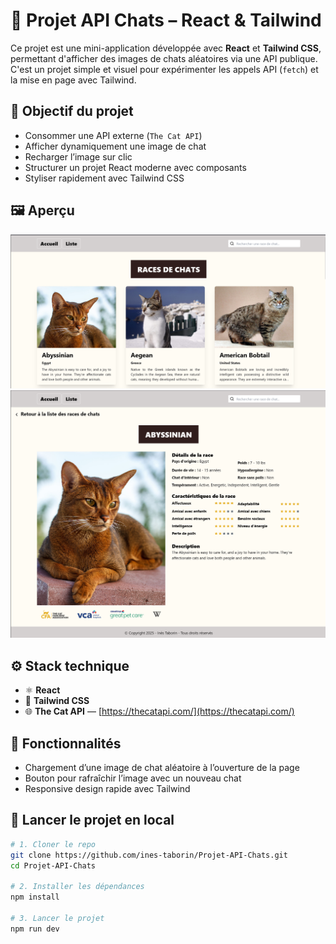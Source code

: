 # 🐾 Projet API Chats – React & Tailwind

Ce projet est une mini-application développée avec **React** et **Tailwind CSS**, permettant d'afficher des images de chats aléatoires via une API publique. C'est un projet simple et visuel pour expérimenter les appels API (`fetch`) et la mise en page avec Tailwind.

## 🎯 Objectif du projet

- Consommer une API externe (`The Cat API`)
- Afficher dynamiquement une image de chat
- Recharger l’image sur clic
- Structurer un projet React moderne avec composants
- Styliser rapidement avec Tailwind CSS

## 🖼️ Aperçu

![Aperçu de l'application](./public/screenshot.png)
![Aperçu de l'application](./public/screenshot2.png)

## ⚙️ Stack technique

- ⚛️ **React**
- 🎨 **Tailwind CSS**
- 🌐 **The Cat API** — [https://thecatapi.com/](https://thecatapi.com/)

## 🔄 Fonctionnalités

- Chargement d’une image de chat aléatoire à l’ouverture de la page
- Bouton pour rafraîchir l’image avec un nouveau chat
- Responsive design rapide avec Tailwind

## 🚀 Lancer le projet en local

```bash
# 1. Cloner le repo
git clone https://github.com/ines-taborin/Projet-API-Chats.git
cd Projet-API-Chats

# 2. Installer les dépendances
npm install

# 3. Lancer le projet
npm run dev
